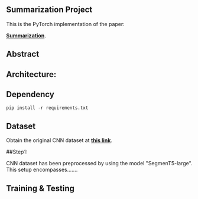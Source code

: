 ## Summarization Project

This is the PyTorch implementation of the paper:

[**Summarization**](https://).


## Abstract


## Architecture:


## Dependency
```console
pip install -r requirements.txt
```



## Dataset
Obtain the original CNN dataset at [**this link**](https://github.com/abisee/cnn-dailymail).

##Step1: 

CNN dataset has been preprocessed by using the model "SegmenT5-large". This setup encompasses.......

## Training & Testing

